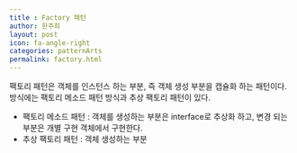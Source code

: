 ```yaml
---
title : Factory 패턴
author: 한주희
layout: post
icon: fa-angle-right
categories: patternArts
permalink: factory.html
---
```


팩토리 패턴은 객체를 인스턴스 하는 부분, 즉 객체 생성 부분을 캡슐화 하는 패턴이다.
방식에는 팩토리 메소드 패턴 방식과 추상 팩토리 패턴이 있다.  
* 팩토리 메소드 패턴 : 객체를 생성하는 부분은 interface로 추상화 하고, 변경 되는 부분은 개별 구현 객체에서 구현한다.
* 추상 팩토리 패턴 : 객체 생성하는 부분
